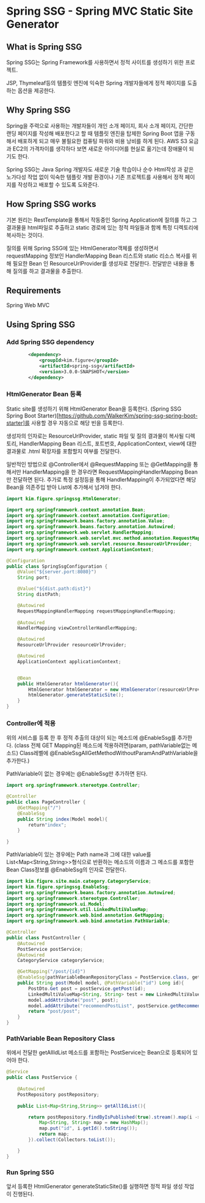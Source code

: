 # Spring SSG - Spring MVC Static Site Generator

## What is Spring SSG
Spring SSG는 Spring Framework를 사용하면서 정적 사이트를 생성하기 위한 프로젝트.

JSP, Thymeleaf등의 템플릿 엔진에 익숙한 Spring 개발자들에게 정적 페이지를 도출하는 옵션을 제공한다.
## Why Spring SSG
Spring을 주력으로 사용하는 개발자들이 개인 소개 페이지, 회사 소개 페이지, 간단한 랜딩 페이지를 작성해 배포한다고 할 때 템플릿 엔진을 탑제한 Spring Boot 앱을 구동해서 배포하게 되고 매우 불필요한 컴퓨팅 파워와 비용 낭비를 하게 된다. AWS S3 요금과 EC2의 가격차이를 생각하다 보면 새로운 아이디어를 현실로 옮기는데 장애물이 되기도 한다.

Spring SSG는 Java Spring 개발자도 새로운 기술 학습이나 순수 Html작성 과 같은 노가다성 작업 없이 익숙한 템플릿 개발 환경이나 기존 프로젝트를 사용해서 정적 페이지를 작성하고 배포할 수 있도록 도와준다.

## How Spring SSG works
기본 원리는 RestTemplate을 통해서 작동중인 Spring Application에 질의를 하고 그 결과물을 html파일로 추출하고 static 경로에 있는 정적 파일들과 함께 특정 디렉토리에 복사하는 것이다.  

질의를 위해 Spring SSG에 있는 HtmlGenerator객체를 생성하면서 requestMapping 정보인 HandlerMapping Bean 리스트와 static 리소스 복사를 위해 필요한 Bean 인 ResourceUrlProvider를 생성자로 전달한다.
전달받은 내용을 통해 질의를 하고 결과물을 추출한다.

## Requirements
Spring Web MVC

## Using Spring SSG

### Add Spring SSG dependency
```xml
        <dependency>
            <groupId>kim.figure</groupId>
            <artifactId>spring-ssg</artifactId>
            <version>3.0.0-SNAPSHOT</version>
        </dependency>
```

### HtmlGenerator Bean 등록
Static site를 생성하기 위해 HtmlGenerator Bean을 등록한다.
(Spring SSG Spring Boot Starter)[https://github.com/WalkerKim/spring-ssg-spring-boot-starter]를 사용할 경우 자동으로 해당 빈을 등록한다.

생성자의 인자로는 ResourceUrlProvider, static 파일 및 질의 결과물이 복사될 디렉토리, HandlerMapping Bean 리스트, 포트번호, ApplicationContext, view에 대한 결과물로 .html 확장자를 포함할지 여부를 전달한다.

일반적인 방법으로 @Controller에서 @RequestMapping 또는 @GetMapping을 통해서만 HandlerMapping을 한 경우라면 RequestMappingHandlerMapping Bean만 전달하면 된다. 추가로 특정 설정등을 통해 HandlerMapping이 추가되었다면 해당 Bean을 의존주입 받아 List에 추가해서 넘겨야 한다.

```java
import kim.figure.springssg.HtmlGenerator;

import org.springframework.context.annotation.Bean;
import org.springframework.context.annotation.Configuration;
import org.springframework.beans.factory.annotation.Value;
import org.springframework.beans.factory.annotation.Autowired;
import org.springframework.web.servlet.HandlerMapping;
import org.springframework.web.servlet.mvc.method.annotation.RequestMappingHandlerMapping;
import org.springframework.web.servlet.resource.ResourceUrlProvider;
import org.springframework.context.ApplicationContext;

@Configuration
public class SpringSsgConfiguration {
    @Value("${server.port:8080}")
    String port;

    @Value("${dist.path:dist}")
    String distPath;

    @Autowired
    RequestMappingHandlerMapping requestMappingHandlerMapping;
    
    @Autowired
    HandlerMapping viewControllerHandlerMapping;

    @Autowired
    ResourceUrlProvider resourceUrlProvider;

    @Autowired
    ApplicationContext applicationContext;


    @Bean
    public HtmlGenerator htmlGenerator(){
        HtmlGenerator htmlGenerator = new HtmlGenerator(resourceUrlProvider, distPath, List.of(requestMappingHandlerMapping, viewControllerHandlerMapping), "8080", applicationContext, true);
        htmlGenerator.generateStaticSite();
    }
}
```

### Controller에 적용
위의 서비스를 등록 한 후 정적 추출의 대상이 되는 메소드에 @EnableSsg를 추가한다. (class 전체 GET Mapping된 메소드에 적용하려면(param, pathVariable없는 메소드) Class레벨에 @EnableSsgAllGetMethodWithoutParamAndPathVariable을 추가한다.)

PathVariable이 없는 경우에는 @EnableSsg만 추가하면 된다.
```java
import org.springframework.stereotype.Controller;

@Controller
public class PageController {
    @GetMapping("/")
    @EnableSsg
    public String index(Model model){
        return"index";
    }
    
}

```
PathVariable이 있는 경우에는 Path name과 그에 대한 value를 List<Map<String,String>>형식으로 반환하는 메소드의 이름과 그 메소드를 포함한 Bean Class정보를 @EnableSsg의 인자로 전달한다.

```java
import kim.figure.site.main.category.CategoryService;
import kim.figure.springssg.EnableSsg;
import org.springframework.beans.factory.annotation.Autowired;
import org.springframework.stereotype.Controller;
import org.springframework.ui.Model;
import org.springframework.util.LinkedMultiValueMap;
import org.springframework.web.bind.annotation.GetMapping;
import org.springframework.web.bind.annotation.PathVariable;

@Controller
public class PostController {
    @Autowired
    PostService postService;
    @Autowired
    CategoryService categoryService;

    @GetMapping("/post/{id}")
    @EnableSsg(pathVariableBeanRepositoryClass = PostService.class, getPathVariableListMethodName = "getAllIdList")
    public String post(Model model, @PathVariable("id") Long id){
        PostDto.Get post = postService.getPost(id);
        LinkedMultiValueMap<String, String> test = new LinkedMultiValueMap<>();
        model.addAttribute("post", post);
        model.addAttribute("recommendPostList", postService.getRecommendPostList(id));
        return "post/post";
    }
}
```
### PathVariable Bean Repository Class
위에서 전달한 getAllIdList 메소드를 포함하는 PostService는 Bean으로 등록되어 있어야 한다.
```java
@Service
public class PostService {
    
    @Autowired
    PostRepository postRepository;
    
    public List<Map<String,String>> getAllIdList(){

        return postRepository.findByIsPublished(true).stream().map(i -> {
            Map<String, String> map = new HashMap();
            map.put("id", i.getId().toString());
            return map;
        }).collect(Collectors.toList());

    }
}    
```
### Run Spring SSG
앞서 등록한 HtmlGenerator generateStaticSite()를 실행하면 정적 파일 생성 작업이 진행된다.

